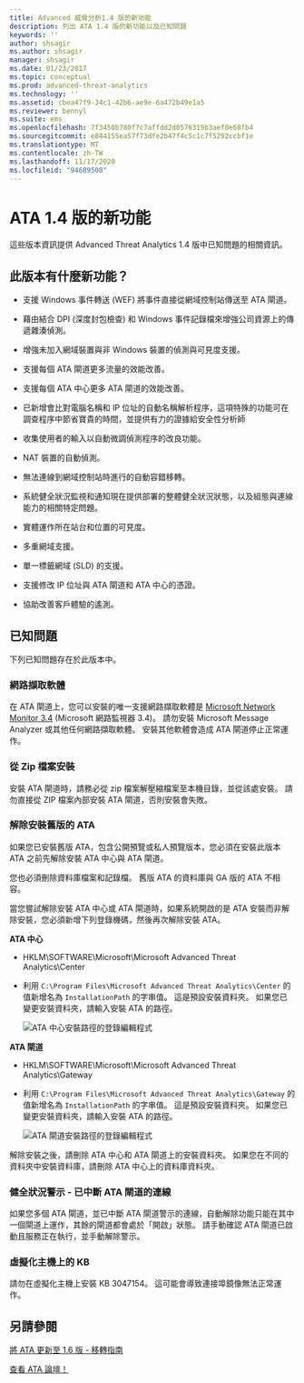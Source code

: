 ```yaml
---
title: Advanced 威脅分析1.4 版的新功能
description: 列出 ATA 1.4 版的新功能以及已知問題
keywords: ''
author: shsagir
ms.author: shsagir
manager: shsagir
ms.date: 01/23/2017
ms.topic: conceptual
ms.prod: advanced-threat-analytics
ms.technology: ''
ms.assetid: cbea47f9-34c1-42b6-ae9e-6a472b49e1a5
ms.reviewer: bennyl
ms.suite: ems
ms.openlocfilehash: 7f3450b780f7c7affdd2d0576319b3aef0e68fb4
ms.sourcegitcommit: e844155ea57f73dfe2b47f4c5c1c7f5292ccbf1e
ms.translationtype: MT
ms.contentlocale: zh-TW
ms.lasthandoff: 11/17/2020
ms.locfileid: "94689508"
---
```

# <a name="what39s-new-in-ata-version-14"></a>ATA 1.4 版的新功能

這些版本資訊提供 Advanced Threat Analytics 1.4 版中已知問題的相關資訊。

## <a name="whats-new-in-this-version"></a>此版本有什麼新功能？

- 支援 Windows 事件轉送 (WEF) 將事件直接從網域控制站傳送至 ATA 閘道。

- 藉由結合 DPI (深度封包檢查) 和 Windows 事件記錄檔來增強公司資源上的傳遞雜湊偵測。

- 增強未加入網域裝置與非 Windows 裝置的偵測與可見度支援。

- 支援每個 ATA 閘道更多流量的效能改善。

- 支援每個 ATA 中心更多 ATA 閘道的效能改善。

- 已新增會比對電腦名稱和 IP 位址的自動名稱解析程序，這項特殊的功能可在調查程序中節省寶貴的時間，並提供有力的證據給安全性分析師

- 收集使用者的輸入以自動微調偵測程序的改良功能。

- NAT 裝置的自動偵測。

- 無法連線到網域控制站時進行的自動容錯移轉。

- 系統健全狀況監視和通知現在提供部署的整體健全狀況狀態，以及組態與連線能力的相關特定問題。

- 實體運作所在站台和位置的可見度。

- 多重網域支援。

- 單一標籤網域 (SLD) 的支援。

- 支援修改 IP 位址與 ATA 閘道和 ATA 中心的憑證。

- 協助改善客戶體驗的遙測。

## <a name="known-issues"></a>已知問題
下列已知問題存在於此版本中。

### <a name="network-capture-software"></a>網路擷取軟體
在 ATA 閘道上，您可以安裝的唯一支援網路擷取軟體是 [Microsoft Network Monitor 3.4](https://www.microsoft.com/download/details.aspx?id=4865) (Microsoft 網路監視器 3.4)。 請勿安裝 Microsoft Message Analyzer 或其他任何網路擷取軟體。 安裝其他軟體會造成 ATA 閘道停止正常運作。

### <a name="installation-from-zip-file"></a>從 Zip 檔案安裝
安裝 ATA 閘道時，請務必從 zip 檔案解壓縮檔案至本機目錄，並從該處安裝。 請勿直接從 ZIP 檔案內部安裝 ATA 閘道，否則安裝會失敗。

### <a name="uninstalling-previous-versions-of-ata"></a>解除安裝舊版的 ATA
如果您已安裝舊版 ATA，包含公開預覽或私人預覽版本，您必須在安裝此版本 ATA 之前先解除安裝 ATA 中心與 ATA 閘道。

您也必須刪除資料庫檔案和記錄檔。 舊版 ATA 的資料庫與 GA 版的 ATA 不相容。

當您嘗試解除安裝 ATA 中心或 ATA 閘道時，如果系統開啟的是 ATA 安裝而非解除安裝，您必須新增下列登錄機碼，然後再次解除安裝 ATA。

**ATA 中心**

- HKLM\SOFTWARE\Microsoft\Microsoft Advanced Threat Analytics\Center

- 利用 `C:\Program Files\Microsoft Advanced Threat Analytics\Center` 的值新增名為 `InstallationPath` 的字串值。 這是預設安裝資料夾。 如果您已變更安裝資料夾，請輸入安裝 ATA 的路徑。

    ![ATA 中心安裝路徑的登錄編輯程式](media/ATA-uninstall-center-bug.jpg)

**ATA 閘道**

- HKLM\SOFTWARE\Microsoft\Microsoft Advanced Threat Analytics\Gateway

- 利用 `C:\Program Files\Microsoft Advanced Threat Analytics\Gateway` 的值新增名為 `InstallationPath` 的字串值。 這是預設安裝資料夾。  如果您已變更安裝資料夾，請輸入安裝 ATA 的路徑。

    ![ATA 閘道安裝路徑的登錄編輯程式](media/ATA-GW-uninstall-bug.jpg)

解除安裝之後，請刪除 ATA 中心和 ATA 閘道上的安裝資料夾。  如果您在不同的資料夾中安裝資料庫，請刪除 ATA 中心上的資料庫資料夾。

### <a name="health-alert---disconnected-ata-gateway"></a>健全狀況警示 - 已中斷 ATA 閘道的連線
如果您多個 ATA 閘道，並已中斷 ATA 閘道警示的連線，自動解除功能只能在其中一個閘道上運作，其餘的閘道都會處於「開啟」狀態。 請手動確認 ATA 閘道已啟動且服務正在執行，並手動解除警示。

### <a name="kb-on-virtualization-host"></a>虛擬化主機上的 KB
請勿在虛擬化主機上安裝 KB 3047154。 這可能會導致連接埠鏡像無法正常運作。

## <a name="see-also"></a>另請參閱

[將 ATA 更新至 1.6 版 - 移轉指南](ata-update-1.6-migration-guide.md)

[查看 ATA 論壇！](https://social.technet.microsoft.com/Forums/security/home?forum=mata)